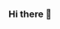 ### Hi there 👋

<!--
**ahamedazmie5/ahamedazmie5** is a ✨ _special_ ✨ repository because its `README.md` (this file) appears on your GitHub profile.

Here are some ideas to get you started:

- 🔭 I’m currently working on ...
- 🌱 I’m currently learning ...
- 👯 I’m looking to collaborate on ...
- 🤔 I’m looking for help with ...
- 💬 Ask me about ...
- 📫 How to reach me: ...
- 😄 Pronouns: ...
- ⚡ Fun fact: ...
-->



  <img alt="" src="https://github.com/ahamedazmie5/ahamedazmie5/blob/output/github-contribution-grid-snake.svg">

